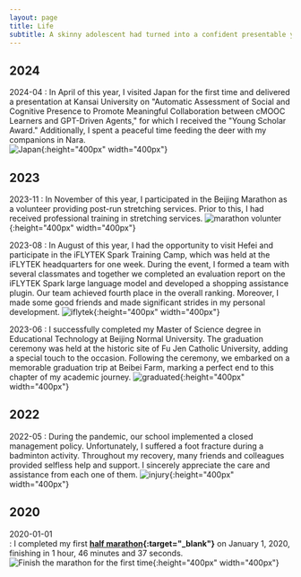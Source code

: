 ```yaml
---
layout: page
title: Life
subtitle: A skinny adolescent had turned into a confident presentable young man.
---
```



## 2024

2024-04
: In April of this year, I visited Japan for the first time and delivered a presentation at Kansai University on "Automatic Assessment of Social and Cognitive Presence to Promote Meaningful Collaboration between cMOOC Learners and GPT-Driven Agents," for which I received the "Young Scholar Award." Additionally, I spent a peaceful time feeding the deer with my companions in Nara.   
![Japan](/assets/img/photos/2024/04/24-04-japan.png){:height="400px" width="400px"}

## 2023

2023-11
: In November of this year, I participated in the Beijing Marathon as a volunteer providing post-run stretching services. Prior to this, I had received professional training in stretching services.
![marathon volunter](/assets/img/photos/marathon.png){:height="400px" width="400px"}


2023-08
: In August of this year, I had the opportunity to visit Hefei and participate in the iFLYTEK Spark Training Camp, which was held at the iFLYTEK headquarters for one week. During the event, I formed a team with several classmates and together we completed an evaluation report on the iFLYTEK Spark large language model and developed a shopping assistance plugin. Our team achieved fourth place in the overall ranking. Moreover, I made some good friends and made significant strides in my personal development.
![iflytek](/assets/img/photos/iflytek.png){:height="400px" width="400px"}


2023-06
: I successfully completed my Master of Science degree in Educational Technology at Beijing Normal University. The graduation ceremony was held at the historic site of Fu Jen Catholic University, adding a special touch to the occasion. Following the ceremony, we embarked on a memorable graduation trip at Beibei Farm, marking a perfect end to this chapter of my academic journey.
![graduated](/assets/img/photos/graduate.jpg){:height="400px" width="400px"}


## 2022

2022-05
: During the pandemic, our school implemented a closed management policy. Unfortunately, I suffered a foot fracture during a badminton activity. Throughout my recovery, many friends and colleagues provided selfless help and support. I sincerely appreciate the care and assistance from each one of them.
![injury](/assets/img/photos/injury.jpg){:height="400px" width="400px"}



## 2020

2020-01-01  
: I completed my first **[half marathon](https://en.wikipedia.org/wiki/Half_marathon){:target="_blank"}** on January 1, 2020, finishing in 1 hour, 46 minutes and 37 seconds.  
![Finish the marathon for the first time](/assets/img/photos/marathon-2020-01-01.jpg){:height="400px" width="400px"}